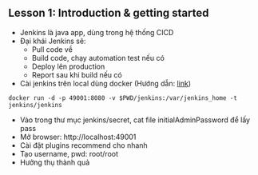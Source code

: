 ## Lesson 1: Introduction & getting started
- Jenkins là java app, dùng trong hệ thống CICD
- Đại khái Jenkins sẽ:
    - Pull code về
    - Build code, chạy automation test nếu có
    - Deploy lên production
    - Report sau khi build nếu có
- Cài jenkins trên local dùng docker (Hướng dẫn: [link](https://huongdanjava.com/vi/cai-dat-jenkins-su-dung-docker.html))
```
docker run -d -p 49001:8080 -v $PWD/jenkins:/var/jenkins_home -t jenkins/jenkins
```

- Vào trong thư mục jenkins/secret, cat file initialAdminPassword để lấy pass
- Mở browser: http://localhost:49001
- Cài đặt plugins recommend cho nhanh
- Tạo username, pwd: root/root
- Hưởng thụ thành quả